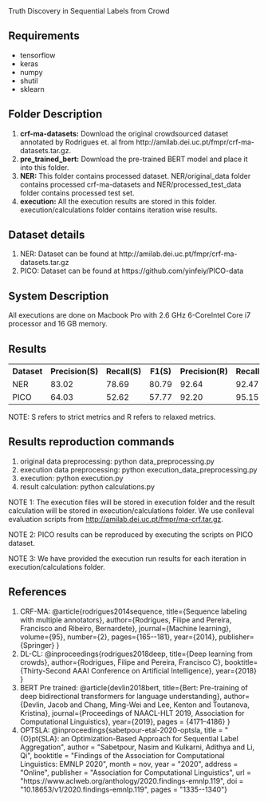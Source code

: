 <html>
<head>Truth Discovery in Sequential Labels from Crowd</head>

<h2> Requirements </h2>
 <ul>
  <li>tensorflow</li>
  <li>keras</li>
  <li>numpy</li>
  <li>shutil</li>
  <li>sklearn</li>
</ul> 

<h2>Folder Description</h2>
 <ol>
  <li><strong>crf-ma-datasets:</strong> Download the original crowdsourced dataset annotated by Rodrigues et. al from http://amilab.dei.uc.pt/fmpr/crf-ma-datasets.tar.gz. </li>
  <li><strong>pre_trained_bert:</strong> Download the pre-trained BERT model and place it into this folder.</li>
  <li><strong>NER:</strong> This folder contains processed dataset. NER/original_data folder contains processed crf-ma-datasets and NER/processed_test_data folder contains processed test set.</li>
  <li><strong>execution:</strong> All the execution results are stored in this folder. execution/calculations folder contains iteration wise results.</li>
</ol> 

<h2>Dataset details</h2>
<ol>
    <li>NER: Dataset can be found at http://amilab.dei.uc.pt/fmpr/crf-ma-datasets.tar.gz</li>
    <li>PICO: Dataset can be found at https://github.com/yinfeiy/PICO-data</li>
</ol>

<h2>System Description</h2>
All executions are done on Macbook Pro with 2.6 GHz 6-CoreIntel Core i7 processor and 16 GB memory.

<h2>Results</h2>

 <table style="width:100%">
  <tr>
    <th>Dataset</th>
    <th>Precision(S)</th>
    <th>Recall(S)</th>
    <th>F1(S)</th>
    <th>Precision(R)</th>
    <th>Recall(R)</th>
    <th>F1(R)</th>
  </tr>
  <tr>
    <td>NER</td>
    <td>83.02</td>
    <td>78.69</td>
    <td>80.79</td>
    <td>92.64</td>
    <td>92.47</td>
    <td>91.63</td>
  </tr>
  <tr>
    <td>PICO</td>
    <td>64.03</td>
    <td>52.62</td>
    <td>57.77</td>
    <td>92.20</td>
    <td>95.15</td>
    <td>93.65</td>
  </tr>
</table> 
NOTE: S refers to strict metrics and R refers to relaxed metrics.
<h2>Results reproduction commands</h2>
<ol>
    <li>original data preprocessing: python data_preprocessing.py</li>
    <li>execution data preprocessing: python execution_data_preprocessing.py</li>
    <li>execution: python execution.py</li>
    <li>result calculation: python calculations.py</li>
</ol>

NOTE 1: The execution files will be stored in execution folder and the result calculation will be stored in execution/calculations folder. We use conlleval evaluation scripts from  http://amilab.dei.uc.pt/fmpr/ma-crf.tar.gz.

NOTE 2: PICO results can be reproduced by executing the scripts on PICO dataset.

NOTE 3: We have provided the execution run results for each iteration in execution/calculations folder.

<h2>References</h2>
<ol> <li>CRF-MA: 
@article{rodrigues2014sequence,
  title={Sequence labeling with multiple annotators},
  author={Rodrigues, Filipe and Pereira, Francisco and Ribeiro, Bernardete},
  journal={Machine learning},
  volume={95},
  number={2},
  pages={165--181},
  year={2014},
  publisher={Springer}
}</li>
<li>DL-CL: @inproceedings{rodrigues2018deep,
  title={Deep learning from crowds},
  author={Rodrigues, Filipe and Pereira, Francisco C},
  booktitle={Thirty-Second AAAI Conference on Artificial Intelligence},
  year={2018}
}</li>
<li>BERT Pre trained: @article{devlin2018bert,
  title={Bert: Pre-training of deep bidirectional transformers for language understanding},
  author={Devlin, Jacob and Chang, Ming-Wei and Lee, Kenton and Toutanova, Kristina},
  journal={Proceedings of NAACL-HLT 2019, Association for Computational Linguistics},
  year={2019},
  pages = {4171–4186}
}</li>
<li>OPTSLA: @inproceedings{sabetpour-etal-2020-optsla,
    title = "{O}pt{SLA}: an Optimization-Based Approach for Sequential Label Aggregation",
    author = "Sabetpour, Nasim  and
      Kulkarni, Adithya  and
      Li, Qi",
    booktitle = "Findings of the Association for Computational Linguistics: EMNLP 2020",
    month = nov,
    year = "2020",
    address = "Online",
    publisher = "Association for Computational Linguistics",
    url = "https://www.aclweb.org/anthology/2020.findings-emnlp.119",
    doi = "10.18653/v1/2020.findings-emnlp.119",
    pages = "1335--1340"}
</li>
</ol>


</html>


